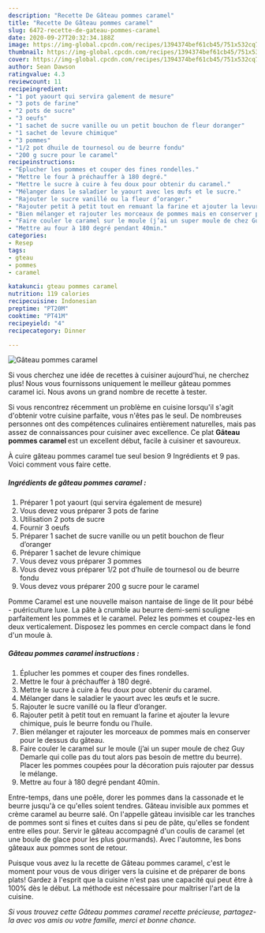 ```yaml
---
description: "Recette De Gâteau pommes caramel"
title: "Recette De Gâteau pommes caramel"
slug: 6472-recette-de-gateau-pommes-caramel
date: 2020-09-27T20:32:34.188Z
image: https://img-global.cpcdn.com/recipes/1394374bef61cb45/751x532cq70/gateau-pommes-caramel-photo-principale-de-la-recette.jpg
thumbnail: https://img-global.cpcdn.com/recipes/1394374bef61cb45/751x532cq70/gateau-pommes-caramel-photo-principale-de-la-recette.jpg
cover: https://img-global.cpcdn.com/recipes/1394374bef61cb45/751x532cq70/gateau-pommes-caramel-photo-principale-de-la-recette.jpg
author: Sean Dawson
ratingvalue: 4.3
reviewcount: 11
recipeingredient:
- "1 pot yaourt qui servira galement de mesure"
- "3 pots de farine"
- "2 pots de sucre"
- "3 oeufs"
- "1 sachet de sucre vanille ou un petit bouchon de fleur doranger"
- "1 sachet de levure chimique"
- "3 pommes"
- "1/2 pot dhuile de tournesol ou de beurre fondu"
- "200 g sucre pour le caramel"
recipeinstructions:
- "Éplucher les pommes et couper des fines rondelles."
- "Mettre le four à préchauffer à 180 degré."
- "Mettre le sucre à cuire à feu doux pour obtenir du caramel."
- "Mélanger dans le saladier le yaourt avec les œufs et le sucre."
- "Rajouter le sucre vanillé ou la fleur d’oranger."
- "Rajouter petit à petit tout en remuant la farine et ajouter la levure chimique, puis le beurre fondu ou l’huile."
- "Bien mélanger et rajouter les morceaux de pommes mais en conserver pour le dessus du gâteau."
- "Faire couler le caramel sur le moule (j’ai un super moule de chez Guy Demarle qui colle pas du tout alors pas besoin de mettre du beurre). Placer les pommes coupées pour la décoration puis rajouter par dessus le mélange."
- "Mettre au four à 180 degré pendant 40min."
categories:
- Resep
tags:
- gteau
- pommes
- caramel

katakunci: gteau pommes caramel 
nutrition: 119 calories
recipecuisine: Indonesian
preptime: "PT20M"
cooktime: "PT41M"
recipeyield: "4"
recipecategory: Dinner

---
```



![Gâteau pommes caramel](https://img-global.cpcdn.com/recipes/1394374bef61cb45/751x532cq70/gateau-pommes-caramel-photo-principale-de-la-recette.jpg)

Si vous cherchez une idée de recettes à cuisiner aujourd'hui, ne cherchez plus! Nous vous fournissons uniquement le meilleur gâteau pommes caramel ici. Nous avons un grand nombre de recette à tester.

Si vous rencontrez récemment un problème en cuisine lorsqu'il s'agit d'obtenir votre cuisine parfaite, vous n'êtes pas le seul. De nombreuses personnes ont des compétences culinaires entièrement naturelles, mais pas assez de connaissances pour cuisiner avec excellence. Ce plat <strong> Gâteau pommes caramel </strong> est un excellent début, facile à cuisiner et savoureux.

<!--inarticleads1-->

À cuire gâteau pommes caramel tue seul besion 9 Ingrédients et 9 pas. Voici comment vous faire cette.

##### Ingrédients de gâteau pommes caramel :

1. Préparer 1 pot yaourt (qui servira également de mesure)
1. Vous devez vous préparer 3 pots de farine
1. Utilisation 2 pots de sucre
1. Fournir 3 oeufs
1. Préparer 1 sachet de sucre vanille ou un petit bouchon de fleur d’oranger
1. Préparer 1 sachet de levure chimique
1. Vous devez vous préparer 3 pommes
1. Vous devez vous préparer 1/2 pot d’huile de tournesol ou de beurre fondu
1. Vous devez vous préparer 200 g sucre pour le caramel


Pomme Caramel est une nouvelle maison nantaise de linge de lit pour bébé - puériculture luxe. La pâte à crumble au beurre demi-semi souligne parfaitement les pommes et le caramel. Pelez les pommes et coupez-les en deux verticalement. Disposez les pommes en cercle compact dans le fond d&#39;un moule à. 

<!--inarticleads2-->

##### Gâteau pommes caramel instructions :

1. Éplucher les pommes et couper des fines rondelles.
1. Mettre le four à préchauffer à 180 degré.
1. Mettre le sucre à cuire à feu doux pour obtenir du caramel.
1. Mélanger dans le saladier le yaourt avec les œufs et le sucre.
1. Rajouter le sucre vanillé ou la fleur d’oranger.
1. Rajouter petit à petit tout en remuant la farine et ajouter la levure chimique, puis le beurre fondu ou l’huile.
1. Bien mélanger et rajouter les morceaux de pommes mais en conserver pour le dessus du gâteau.
1. Faire couler le caramel sur le moule (j’ai un super moule de chez Guy Demarle qui colle pas du tout alors pas besoin de mettre du beurre). Placer les pommes coupées pour la décoration puis rajouter par dessus le mélange.
1. Mettre au four à 180 degré pendant 40min.


Entre-temps, dans une poêle, dorer les pommes dans la cassonade et le beurre jusqu&#39;à ce qu&#39;elles soient tendres. Gâteau invisible aux pommes et crème caramel au beurre salé. On l&#39;appelle gâteau invisible car les tranches de pommes sont si fines et cuites dans si peu de pâte, qu&#39;elles se fondent entre elles pour. Servir le gâteau accompagné d&#39;un coulis de caramel (et une boule de glace pour les plus gourmands). Avec l&#39;automne, les bons gâteaux aux pommes sont de retour. 

<!--inarticleads1-->

<p>
Puisque vous avez lu la recette de Gâteau pommes caramel, c'est le moment pour vous de vous diriger vers la cuisine et de préparer de bons plats! Gardez à l'esprit que la cuisine n'est pas une capacité qui peut être à 100% dès le début. La méthode est nécessaire pour maîtriser l'art de la cuisine.
</p>

<p>
<i>Si vous trouvez cette Gâteau pommes caramel recette précieuse, partagez-la avec vos amis ou votre famille, merci et bonne chance.</i>
</p>
